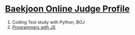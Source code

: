 # [Baekjoon Online Judge Profile](https://www.acmicpc.net/user/bonjenny)
1. Coding Test study with Python, BOJ
2. [Programmers with JS](https://career.programmers.co.kr/pr/bonjenny1_4385)
